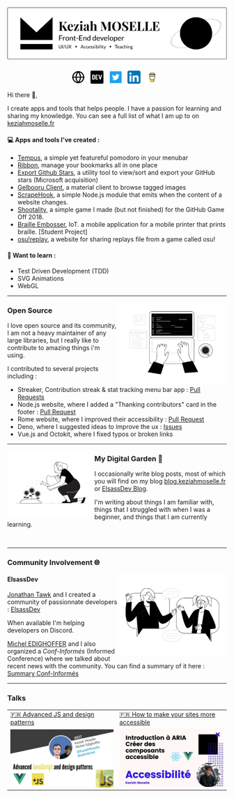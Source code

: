 # ![Keziah MOSELLE header](https://raw.githubusercontent.com/KeziahMoselle/KeziahMoselle/main/images/header.jpg)
<p align='center'>
<a href="https://keziahmoselle.fr"><img height="30" src="https://raw.githubusercontent.com/KeziahMoselle/KeziahMoselle/main/images/website.svg"></a>&nbsp;&nbsp;
<a href="https://dev.to/keziahmoselle"><img height="30" src="https://raw.githubusercontent.com/KeziahMoselle/KeziahMoselle/main/images/devto.svg"></a>&nbsp;&nbsp;
<a href="https://twitter.com/KeziahMoselle"><img height="30" src="https://raw.githubusercontent.com/KeziahMoselle/KeziahMoselle/main/images/twitter.png"></a>&nbsp;&nbsp;
<a href="https://www.linkedin.com/in/keziah-moselle/"><img height="30" src="https://raw.githubusercontent.com/KeziahMoselle/KeziahMoselle/main/images/linkedin.png"></a>&nbsp;&nbsp;
<a href="https://www.buymeacoffee.com/keziah"><img height="30" src="https://raw.githubusercontent.com/KeziahMoselle/KeziahMoselle/main/images/coffee.svg"></a>&nbsp;&nbsp;
</p>

Hi there 👋,

I create apps and tools that helps people.  I have a passion for learning and sharing my knowledge. You can see a full list of what I am up to on [keziahmoselle.fr](https://keziahmoselle.fr/)

#### 💻 Apps and tools I've created :

- [Tempus](https://tempus.keziahmoselle.fr/), a simple yet featureful pomodoro in your menubar
- [Ribbon](https://github.com/KeziahMoselle/ribbon), manage your bookmarks all in one place
- [Export Github Stars](https://export-github-stars.netlify.app/), a utility tool to view/sort and export your GitHub stars (Microsoft acquisition)
- [Gelbooru Client](https://github.com/KeziahMoselle/gelbooru-client), a material client to browse tagged images
- [ScrapeHook](https://github.com/KeziahMoselle/scrapehook), a simple Node.js module that emits when the content of a website changes.
- [Shootality](https://itch.io/jam/game-off-2018/rate/335819), a simple game I made (but not finished) for the GitHub Game Off 2018.
- [Braille Embosser](https://github.com/KeziahMoselle/braille-embosser), IoT. a mobile application for a mobile printer that prints braille. [Student Project]
- [osu!replay](https://github.com/KeziahMoselle/osu-replay), a website for sharing replays file from a game called osu!


#### 📖 Want to learn :

- Test Driven Development (TDD)
- SVG Animations
- WebGL
 
---


<img width="250" align="right" src="https://raw.githubusercontent.com/KeziahMoselle/KeziahMoselle/main/images/coding.svg">
 
### Open Source

I love open source and its community,  I am not a heavy maintainer of any large libraries, but I really like to contribute to amazing things i'm using.

I contributed to several projects including :

- Streaker, Contribution streak & stat tracking menu bar app : [Pull Requests](https://github.com/jamieweavis/streaker/pulls?q=is%3Apr+sort%3Aupdated-desc+author%3AKeziahMoselle)
- Node.js website, where I added a "Thanking contributors" card in the footer : [Pull Request](https://github.com/nodejs/nodejs.org/pull/2635)
- Rome website, where I improved their accessibility : [Pull Request](https://github.com/romefrontend/rome/pull/183)
- Deno, where I suggested ideas to improve the ux : [Issues](https://github.com/denoland/deno_website2/issues?q=is%3Aissue+sort%3Aupdated-desc+author%3AKeziahMoselle)
- Vue.js and Octokit, where I fixed typos or broken links

 ---

<a href="https://blog.keziahmoselle.fr/">
  <img width="200" align="left" src="https://raw.githubusercontent.com/KeziahMoselle/KeziahMoselle/main/images/watering_plant.svg">
</a>

### My Digital Garden 🌱

I occasionally write blog posts, most of which you will find on my blog [blog.keziahmoselle.fr](https://blog.keziahmoselle.fr/) or [ElsassDev Blog](https://elsasscommunity.netlify.app/).

I'm writing about things I am familiar with, things that I struggled with when I was a beginner, and things that I am currently learning.


&nbsp;

---

### Community Involvement 🌐

<a href="https://github.com/ElsassDev">
  <img width="250" align="right" src="https://raw.githubusercontent.com/KeziahMoselle/KeziahMoselle/main/images/conversation.svg">
</a>

#### ElsassDev

[Jonathan Tawk](https://github.com/Jotawk) and I created a community of passionnate developers : [ElsassDev](https://github.com/ElsassDev)

When available I'm helping developers on Discord.

[Michel EDIGHOFFER](https://github.com/edimitchel) and I also organized a *Conf-Informés* (Informed Conference) where we talked about recent news with the community. You can find a summary of it here : [Summary Conf-Informés](https://elsasscommunity.netlify.app/summary-conf-informes-1/)

---

### Talks

<table>
  <tr>
    <td valign="top">
     <a href="https://youtu.be/UEOV1HQIEug">
      🇫🇷 Advanced JS and design patterns
     </a>
    </td>
    <td valign="top">
      <a href="https://youtu.be/8GiLpgGmOw4" style="display:block;">
       🇫🇷 How to make your sites more accessible
     </a>
    </td>
  </tr>
 <tr>
  <td>
   <img align="left" width="100%" src="https://raw.githubusercontent.com/KeziahMoselle/KeziahMoselle/main/images/advanced-js.jpg" alt="">
  </td>
  <td>
   <img width="100%" src="https://raw.githubusercontent.com/KeziahMoselle/KeziahMoselle/main/images/accessibility.jpg" alt="">
  </td>
 </tr>
</table>

